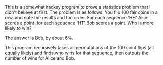 This is a somewhat hackey program to prove a statistics problem that I didn't believe at first. 
The problem is as follows:
You flip 100 fair coins in a row, and note the results and the order. For each sequence 'HH' Alice scores a point
,for each sequence 'HT' Bob scores a point. Who is more likely to win?

The answer is Bob, by about 6%.

This program recursively takes all permutations of the 100 coint flips (all equally likely) and finds
who wins for that sequence, then outputs the number of wins for Alice and Bob.